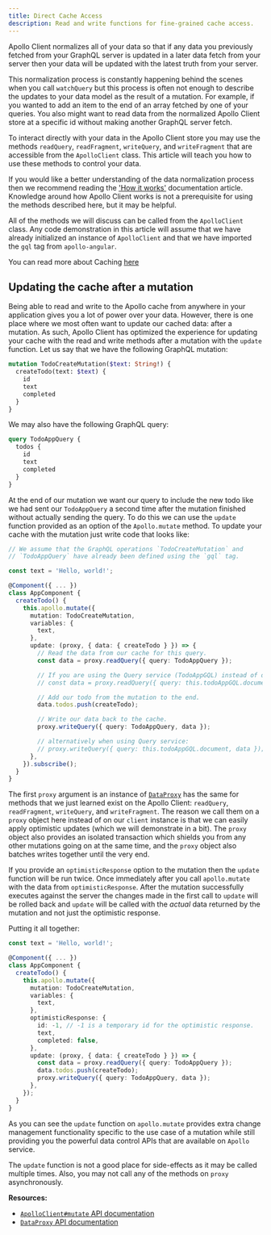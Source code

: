 ```yaml
---
title: Direct Cache Access
description: Read and write functions for fine-grained cache access.
---
```


Apollo Client normalizes all of your data so that if any data you previously fetched from your GraphQL server is updated in a later data fetch from your server then your data will be updated with the latest truth from your server.

This normalization process is constantly happening behind the scenes when you call `watchQuery` but this process is often not enough to describe the updates to your data model as the result of a mutation. For example, if you wanted to add an item to the end of an array fetched by one of your queries. You also might want to read data from the normalized Apollo Client store at a specific id without making another GraphQL server fetch.

To interact directly with your data in the Apollo Client store you may use the methods `readQuery`, `readFragment`, `writeQuery`, and `writeFragment` that are accessible from the `ApolloClient` class. This article will teach you how to use these methods to control your data.

If you would like a better understanding of the data normalization process then we recommend reading the ['How it works'](/basics/caching/#direct-cache-access) documentation article. Knowledge around how Apollo Client works is not a prerequisite for using the methods described here, but it may be helpful.

All of the methods we will discuss can be called from the `ApolloClient` class. Any code demonstration in this article will assume that we have already initialized an instance of `ApolloClient` and that we have imported the `gql` tag from `apollo-angular`.

You can read more about Caching [here](/basics/caching/)

## Updating the cache after a mutation

Being able to read and write to the Apollo cache from anywhere in your application gives you a lot of power over your data. However, there is one place where we most often want to update our cached data: after a mutation. As such, Apollo Client has optimized the experience for updating your cache with the read and write methods after a mutation with the `update` function. Let us say that we have the following GraphQL mutation:

```graphql
mutation TodoCreateMutation($text: String!) {
  createTodo(text: $text) {
    id
    text
    completed
  }
}
```

We may also have the following GraphQL query:

```graphql
query TodoAppQuery {
  todos {
    id
    text
    completed
  }
}
```

At the end of our mutation we want our query to include the new todo like we had sent our `TodoAppQuery` a second time after the mutation finished without actually sending the query. To do this we can use the `update` function provided as an option of the `Apollo.mutate` method. To update your cache with the mutation just write code that looks like:

```ts
// We assume that the GraphQL operations `TodoCreateMutation` and
// `TodoAppQuery` have already been defined using the `gql` tag.

const text = 'Hello, world!';

@Component({ ... })
class AppComponent {
  createTodo() {
    this.apollo.mutate({
      mutation: TodoCreateMutation,
      variables: {
        text,
      },
      update: (proxy, { data: { createTodo } }) => {
        // Read the data from our cache for this query.
        const data = proxy.readQuery({ query: TodoAppQuery });

        // If you are using the Query service (TodoAppGQL) instead of defining your GQL as a constant, you can reference the query as:
        // const data = proxy.readQuery({ query: this.todoAppGQL.document });

        // Add our todo from the mutation to the end.
        data.todos.push(createTodo);

        // Write our data back to the cache.
        proxy.writeQuery({ query: TodoAppQuery, data });

        // alternatively when using Query service:
        // proxy.writeQuery({ query: this.todoAppGQL.document, data });
      },
    }).subscribe();
  }
}
```

The first `proxy` argument is an instance of [`DataProxy`](https://www.apollographql.com/docs/react/api/apollo-client/#ApolloClient.mutate) has the same for methods that we just learned exist on the Apollo Client: `readQuery`, `readFragment`, `writeQuery`, and `writeFragment`. The reason we call them on a `proxy` object here instead of on our `client` instance is that we can easily apply optimistic updates (which we will demonstrate in a bit). The `proxy` object also provides an isolated transaction which shields you from any other mutations going on at the same time, and the `proxy` object also batches writes together until the very end.

If you provide an `optimisticResponse` option to the mutation then the `update` function will be run twice. Once immediately after you call `apollo.mutate` with the data from `optimisticResponse`. After the mutation successfully executes against the server the changes made in the first call to `update` will be rolled back and `update` will be called with the *actual* data returned by the mutation and not just the optimistic response.

Putting it all together:

```ts
const text = 'Hello, world!';

@Component({ ... })
class AppComponent {
  createTodo() {
    this.apollo.mutate({
      mutation: TodoCreateMutation,
      variables: {
        text,
      },
      optimisticResponse: {
        id: -1, // -1 is a temporary id for the optimistic response.
        text,
        completed: false,
      },
      update: (proxy, { data: { createTodo } }) => {
        const data = proxy.readQuery({ query: TodoAppQuery });
        data.todos.push(createTodo);
        proxy.writeQuery({ query: TodoAppQuery, data });
      },
    });
  }
}
```

As you can see the `update` function on `apollo.mutate` provides extra change management functionality specific to the use case of a mutation while still providing you the powerful data control APIs that are available on `Apollo` service.

The `update` function is not a good place for side-effects as it may be called multiple times. Also, you may not call any of the methods on `proxy` asynchronously.

**Resources:**

- [`ApolloClient#mutate` API documentation](https://www.apollographql.com/docs/react/api/apollo-client/#ApolloClient.mutate)
- [`DataProxy` API documentation](https://www.apollographql.com/docs/react/api/apollo-client/#ApolloClient.mutate)
